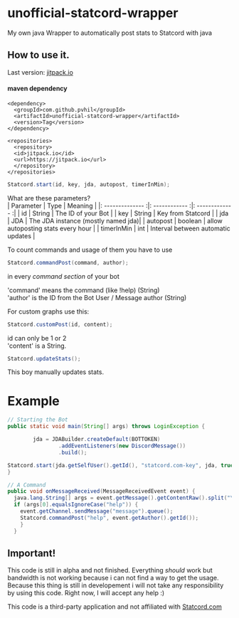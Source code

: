 # unofficial-statcord-wrapper
My own java Wrapper to automatically post stats to Statcord with java

## How to use it.

Last version: [jitpack.io](https://jitpack.io/#pvhil/unofficial-statcord-wrapper)

#### maven dependency
```
<dependency>
  <groupId>com.github.pvhil</groupId>
  <artifactId>unofficial-statcord-wrapper</artifactId>
  <version>Tag</version>
</dependency>

<repositories>
  <repository>
  <id>jitpack.io</id>
  <url>https://jitpack.io</url>
  </repository>
</repositories>
```

```java
Statcord.start(id, key, jda, autopost, timerInMin);
```
What are these parameters?  
| Parameter        | Type           | Meaning         |
|: -------------- :|: ------------ :|: ------------- :|
| id               | String         | The ID of your Bot |
| key              | String         |  Key from Statcord |
| jda              | JDA            | The JDA instance (mostly named jda)|
| autopost         | boolean        | allow autoposting stats every hour |
| timerInMin       | int            | Interval between automatic updates |

To count commands and usage of them you have to use
```java
Statcord.commandPost(command, author);
```
in every *command section* of your bot

'command' means the command (like !help) (String)  
'author' is the ID from the Bot User / Message author (String)

For custom graphs use this:
```java
Statcord.customPost(id, content);
```
id can only be 1 or 2  
'content' is a String.
```java
Statcord.updateStats();
```
This boy manually updates stats.

# Example

```java
// Starting the Bot
public static void main(String[] args) throws LoginException {

        jda = JDABuilder.createDefault(BOTTOKEN)
                .addEventListeners(new DiscordMessage())
                .build();

Statcord.start(jda.getSelfUser().getId(), "statcord.com-key", jda, true, 5);
}

// A Command
public void onMessageReceived(MessageReceivedEvent event) {
  java.lang.String[] args = event.getMessage().getContentRaw().split("\\s+");
  if (args[0].equalsIgnoreCase("help")) {
    event.getChannel.sendMessage("message").queue();
    Statcord.commandPost("help", event.getAuthor().getId());
    }
  }

```

## Important!
This code is still in alpha and not finished. Everything *should* work but bandwidth is not working because i can not find a way to get the usage.  
Because this thing is still in developement i will not take any responsibility by using this code. Right now, I will accept any help :)  

This code is a third-party application and not affiliated with [Statcord.com](https://Statcord.com)
